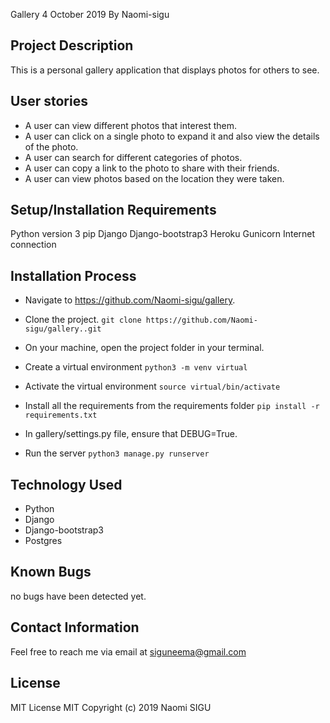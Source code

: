 Gallery
4 October 2019
By Naomi-sigu

## Project Description
This is a personal gallery application that displays photos for others to see.

## User stories
* A user can view different photos that interest them.
* A user can click on a single photo to expand it and also view the details of the photo.
* A user can search for different categories of photos.
* A user can copy a link to the photo to share with their friends.
* A user can view photos based on the location they were taken.

## Setup/Installation Requirements
Python version 3
pip
Django
Django-bootstrap3
Heroku
Gunicorn
Internet connection

## Installation Process
* Navigate to https://github.com/Naomi-sigu/gallery.
* Clone the project.
```git clone https://github.com/Naomi-sigu/gallery..git```

* On your machine, open the project folder in your terminal.
* Create a virtual environment
```python3 -m venv virtual```

* Activate the virtual environment
```source virtual/bin/activate```

* Install all the requirements from the requirements folder
```pip install -r requirements.txt```

* In gallery/settings.py file, ensure that DEBUG=True.
* Run the server
`python3 manage.py runserver`

## Technology Used 
* Python 
* Django
* Django-bootstrap3
* Postgres

## Known Bugs
no bugs have been detected yet.

## Contact Information
Feel free to reach me via email at siguneema@gmail.com

## License
MIT License MIT Copyright (c) 2019 Naomi SIGU